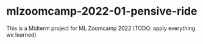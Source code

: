 # mlzoomcamp-2022-01-pensive-ride
This is a Midterm project for ML Zoomcamp 2022 (TODO: apply everything we learned)
